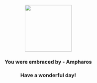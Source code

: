 <p align="center">
    <img src="https://raw.githubusercontent.com/PokeAPI/sprites/master/sprites/pokemon/181.png" width="150" height="150">
</p>
<h3 align="center">You were embraced by - <b>Ampharos</b></h3>
<h3 align="center">Have a wonderful day!</h3>
